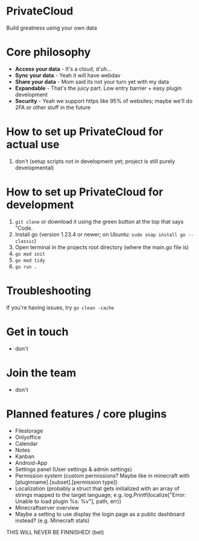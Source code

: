 # PrivateCloud
Build greatness using your own data

# Core philosophy
- **Access your data** - It's a cloud, d'uh...
- **Sync your data** - Yeah it will have webdav
- **Share your data** - Mom said its not your turn yet with my data
- **Expandable** - That's the juicy part. Low entry barrier + easy plugin development
- **Security** - Yeah we support https like 95% of websites; maybe we'll do 2FA or other stuff in the future

# How to set up PrivateCloud for actual use
1. don't (setup scripts not in development yet; project is still purely developmental)

# How to set up PrivateCloud for development
1. `git clone` or download it using the green button at the top that says "Code.
2. Install go (version 1.23.4 or newer; on Ubuntu: `sudo snap install go --classic`)
3. Open terminal in the projects root directory (where the main.go file is)
4. ```go mod init```
4. ```go mod tidy```
5. ```go run .```

# Troubleshooting
If you're having issues, try `go clean -cache`

# Get in touch
- don't

# Join the team
- don't

# Planned features / core plugins
- Filestorage
- Onlyoffice
- Calendar
- Notes
- Kanban
- Android-App
- Settings panel (User settings & admin settings)
- Permission system (custom permissions? Maybe like in minecraft with \[pluginname].[subset\].\[permission type\])
- Localization (probably a struct that gets initialized with an array of strings mapped to the target language; e.g. log.Printf(localize["Error: Unable to load plugin %s: %v"], path, err))
- Minecraftserver overview
- Maybe a setting to use display the login page as a public dashboard instead? (e.g. Minecraft stats)

THIS WiLL NEVER BE FINNISHED! (bet)
